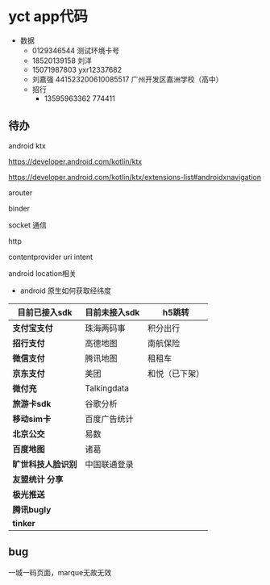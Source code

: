 # yct app代码

+ 数据
  + 0129346544 测试环境卡号
  + 18520139158 刘洋
  + 15071987803  yxr12337682
  + 刘嘉强  441523200610085517  广州开发区嘉洲学校（高中）
  + 招行
    + 13595963362  774411





## 待办

android ktx

https://developer.android.com/kotlin/ktx

https://developer.android.com/kotlin/ktx/extensions-list#androidxnavigation

arouter

binder 

socket 通信

http

contentprovider uri intent

android location相关

+ android 原生如何获取经纬度 

  



| 目前已接入sdk        | 目前未接入sdk | h5跳转         |
| -------------------- | ------------- | -------------- |
| **支付宝支付**       | 珠海两码事    | 积分出行       |
| **招行支付**         | 高德地图      | 南航保险       |
| **微信支付**         | 腾讯地图      | 租租车         |
| **京东支付**         | 美团          | 和悦（已下架） |
| **微付充**           | Talkingdata   |                |
| **旅游卡sdk**        | 谷歌分析      |                |
| **移动sim卡**        | 百度广告统计  |                |
| **北京公交**         | 易数          |                |
| **百度地图**         | 诸葛          |                |
| **旷世科技人脸识别** | 中国联通登录  |                |
| **友盟统计 分享**    |               |                |
| **极光推送**         |               |                |
| **腾讯bugly**        |               |                |
| **tinker**           |               |                |



## bug

一城一码页面，marque无故无效